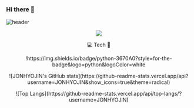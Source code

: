 ### Hi there 👋

![header](https://capsule-render.vercel.app/api?type=wave&color=BFFF63&height=300&section=header&text=👋🏻JONHYOJIN&fontSize=70)

<p align="center"><a href="https://hits.seeyoufarm.com"><img src="https://hits.seeyoufarm.com/api/count/incr/badge.svg?url=https%3A%2F%2Fgithub.com%2FJONHYOJIN&count_bg=%2379C83D&title_bg=%23555555&icon=&icon_color=%23E7E7E7&title=Hits&edge_flat=true"/></a></p>

<p align="center">💻 Tech 🐣</p>

<p align="center">!https://img.shields.io/badge/python-3670A0?style=for-the-badge&logo=python&logoColor=white</p>


<p align="center">![JONHYOJIN's GitHub stats](https://github-readme-stats.vercel.app/api?username=JONHYOJIN&show_icons=true&theme=radical)</p>
<p align="center">![Top Langs](https://github-readme-stats.vercel.app/api/top-langs/?username=JONHYOJIN)</p>



